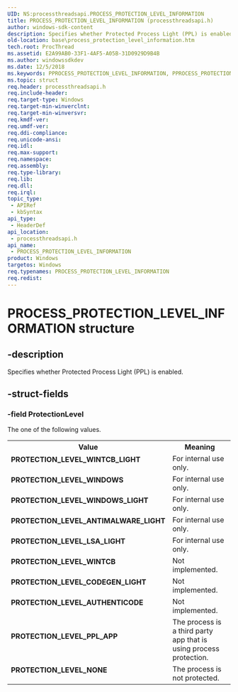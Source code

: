 ```yaml
---
UID: NS:processthreadsapi.PROCESS_PROTECTION_LEVEL_INFORMATION
title: PROCESS_PROTECTION_LEVEL_INFORMATION (processthreadsapi.h)
author: windows-sdk-content
description: Specifies whether Protected Process Light (PPL) is enabled.
old-location: base\process_protection_level_information.htm
tech.root: ProcThread
ms.assetid: E2A99AB0-33F1-4AF5-A05B-31D0929D9B4B
ms.author: windowssdkdev
ms.date: 12/5/2018
ms.keywords: PPROCESS_PROTECTION_LEVEL_INFORMATION, PPROCESS_PROTECTION_LEVEL_INFORMATION structure pointer, PROCESS_PROTECTION_LEVEL_INFORMATION, PROCESS_PROTECTION_LEVEL_INFORMATION structure, PROTECTION_LEVEL_ANTIMALWARE_LIGHT, PROTECTION_LEVEL_AUTHENTICODE, PROTECTION_LEVEL_CODEGEN_LIGHT, PROTECTION_LEVEL_LSA_LIGHT, PROTECTION_LEVEL_NONE, PROTECTION_LEVEL_PPL_APP, PROTECTION_LEVEL_WINDOWS, PROTECTION_LEVEL_WINDOWS_LIGHT, PROTECTION_LEVEL_WINTCB, PROTECTION_LEVEL_WINTCB_LIGHT, base.process_protection_level_information, processthreadsapi/PPROCESS_PROTECTION_LEVEL_INFORMATION, processthreadsapi/PROCESS_PROTECTION_LEVEL_INFORMATION
ms.topic: struct
req.header: processthreadsapi.h
req.include-header: 
req.target-type: Windows
req.target-min-winverclnt: 
req.target-min-winversvr: 
req.kmdf-ver: 
req.umdf-ver: 
req.ddi-compliance: 
req.unicode-ansi: 
req.idl: 
req.max-support: 
req.namespace: 
req.assembly: 
req.type-library: 
req.lib: 
req.dll: 
req.irql: 
topic_type:
 - APIRef
 - kbSyntax
api_type:
 - HeaderDef
api_location:
 - processthreadsapi.h
api_name:
 - PROCESS_PROTECTION_LEVEL_INFORMATION
product: Windows
targetos: Windows
req.typenames: PROCESS_PROTECTION_LEVEL_INFORMATION
req.redist: 
---
```


# PROCESS_PROTECTION_LEVEL_INFORMATION structure


## -description


Specifies whether Protected Process Light (PPL) is enabled.


## -struct-fields




### -field ProtectionLevel

The one of the following values. 

<table>
<tr>
<th>Value</th>
<th>Meaning</th>
</tr>
<tr>
<td width="40%"><a id="PROTECTION_LEVEL_WINTCB_LIGHT"></a><a id="protection_level_wintcb_light"></a><dl>
<dt><b>PROTECTION_LEVEL_WINTCB_LIGHT</b></dt>
</dl>
</td>
<td width="60%">
For internal use only.

</td>
</tr>
<tr>
<td width="40%"><a id="PROTECTION_LEVEL_WINDOWS"></a><a id="protection_level_windows"></a><dl>
<dt><b>PROTECTION_LEVEL_WINDOWS</b></dt>
</dl>
</td>
<td width="60%">
For internal use only.

</td>
</tr>
<tr>
<td width="40%"><a id="PROTECTION_LEVEL_WINDOWS_LIGHT"></a><a id="protection_level_windows_light"></a><dl>
<dt><b>PROTECTION_LEVEL_WINDOWS_LIGHT</b></dt>
</dl>
</td>
<td width="60%">
For internal use only.

</td>
</tr>
<tr>
<td width="40%"><a id="PROTECTION_LEVEL_ANTIMALWARE_LIGHT"></a><a id="protection_level_antimalware_light"></a><dl>
<dt><b>PROTECTION_LEVEL_ANTIMALWARE_LIGHT</b></dt>
</dl>
</td>
<td width="60%">
For internal use only.

</td>
</tr>
<tr>
<td width="40%"><a id="PROTECTION_LEVEL_LSA_LIGHT"></a><a id="protection_level_lsa_light"></a><dl>
<dt><b>PROTECTION_LEVEL_LSA_LIGHT</b></dt>
</dl>
</td>
<td width="60%">
For internal use only.

</td>
</tr>
<tr>
<td width="40%"><a id="PROTECTION_LEVEL_WINTCB"></a><a id="protection_level_wintcb"></a><dl>
<dt><b>PROTECTION_LEVEL_WINTCB</b></dt>
</dl>
</td>
<td width="60%">
Not implemented.

</td>
</tr>
<tr>
<td width="40%"><a id="PROTECTION_LEVEL_CODEGEN_LIGHT"></a><a id="protection_level_codegen_light"></a><dl>
<dt><b>PROTECTION_LEVEL_CODEGEN_LIGHT</b></dt>
</dl>
</td>
<td width="60%">
Not implemented.

</td>
</tr>
<tr>
<td width="40%"><a id="PROTECTION_LEVEL_AUTHENTICODE"></a><a id="protection_level_authenticode"></a><dl>
<dt><b>PROTECTION_LEVEL_AUTHENTICODE</b></dt>
</dl>
</td>
<td width="60%">
Not implemented.

</td>
</tr>
<tr>
<td width="40%"><a id="PROTECTION_LEVEL_PPL_APP"></a><a id="protection_level_ppl_app"></a><dl>
<dt><b>PROTECTION_LEVEL_PPL_APP</b></dt>
</dl>
</td>
<td width="60%">
The process is a third party app that is using process protection.

</td>
</tr>
<tr>
<td width="40%"><a id="PROTECTION_LEVEL_NONE"></a><a id="protection_level_none"></a><dl>
<dt><b>PROTECTION_LEVEL_NONE</b></dt>
</dl>
</td>
<td width="60%">
The process is not protected.

</td>
</tr>
</table>
 


